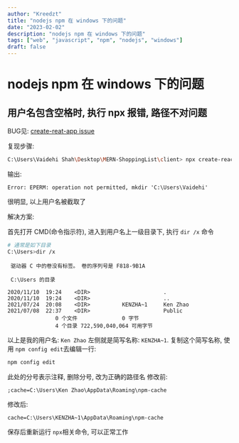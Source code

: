 ```yaml
---
author: "Kreedzt"
title: "nodejs npm 在 windows 下的问题"
date: "2023-02-02"
description: "nodejs npm 在 windows 下的问题"
tags: ["web", "javascript", "npm", "nodejs", "windows"]
draft: false
---
```


# nodejs npm 在 windows 下的问题

## 用户名包含空格时, 执行 npx 报错, 路径不对问题
BUG见: [create-reat-app issue](https://github.com/facebook/create-react-app/issues/9091#issuecomment-678667182)

复现步骤:

```bash
C:\Users\Vaidehi Shah\Desktop\MERN-ShoppingList\client> npx create-react-app .
```
输出:

```
Error: EPERM: operation not permitted, mkdir 'C:\Users\Vaidehi'
```

很明显, 以上用户名被截取了

解决方案:

首先打开 CMD(命令指示符), 进入到用户名上一级目录下, 执行 `dir /x` 命令
```bash
# 通常是如下目录
C:\Users>dir /x
```
```
 驱动器 C 中的卷没有标签。 卷的序列号是 F818-9B1A

 C:\Users 的目录

2020/11/10  19:24    <DIR>                       .
2020/11/10  19:24    <DIR>                       ..
2021/07/24  20:08    <DIR>          KENZHA~1     Ken Zhao
2021/07/08  22:37    <DIR>                       Public
               0 个文件              0 字节
               4 个目录 722,590,040,064 可用字节
```
以上是我的用户名: `Ken Zhao` 左侧就是简写名称: `KENZHA~1`.
复制这个简写名称, 使用 `npm config edit`去编辑一行:
```bash
npm config edit
```
此处的分号表示注释, 删除分号, 改为正确的路径名
修改前:
```
;cache=C:\Users\Ken Zhao\AppData\Roaming\npm-cache
```
修改后:
```
cache=C:\Users\KENZHA~1\AppData\Roaming\npm-cache
```
保存后重新运行 `npx`相关命令, 可以正常工作


